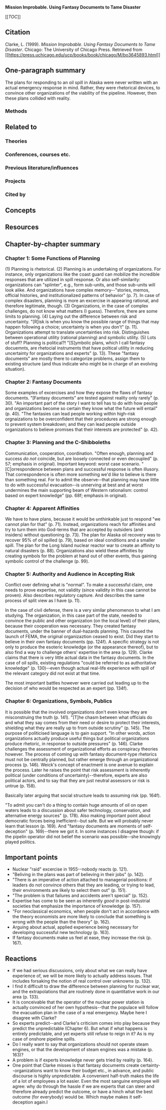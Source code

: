 **Mission Improbable. Using Fantasy Documents to Tame Disaster**

[[_TOC_]]

## Citation

Clarke, L. (1999). *Mission Improbable. Using Fantasy Documents to Tame Disaster*. Chicago: The University of Chicago Press. Retrieved from [[https://press.uchicago.edu/ucp/books/book/chicago/M/bo3645893.html]]

## One-paragraph summary

The plans for responding to an oil spill in Alaska were never written with an actual emergency response in mind. Rather, they were rhetorical devices, to convince other organizations of the viability of the pipeline. However, then these plans collided with reality.

### Methods

## Related to

### Theories

### Conferences, courses etc.

### Previous literature/influences

### Projects

### Cited by

## Concepts

## Resources

## Chapter-by-chapter summary

### Chapter 1: Some Functions of Planning

(1) Planning is rhetorical. (2) Planning is an undertaking of organizations. For instance, only organizations like the coast guard can mobilize the incredible responses that are utilized in spill response. Or also self-similarity: organizations can "splinter", e.g., form sub-units, and those sub-units will look alike. And organizations have complex memory--"stories, memos, official histories, and institutionalized patterns of behavior" (p. 7). In case of complex disasters, planning is more an excercise in appearing rational, and therefore legitimate, though. (3) Organizations, in the case of complex challenges, do not know what matters (I guess). Therefore, there are some limits to planning. (4) Laying out the difference between risk and uncertainty. "[R]isk is when you know the possible range of things that may happen following a choice; uncertainty is when you don't" (p. 11). Organizations attempt to translate uncertainties into risk. Distinguishes between operational utility (rational planning) and symbolic utility. (5) Lots of stuff? Planning is political?! "[S]ymbolic plans, which I call fantasy docuemnts, are rhetocial instruments that have poltical utility in reducing uncertainty for organizations and experts" (p. 13). These "fantasy documents" are mostly there to categorize problems, assign them to existing structure (and thus indicate who might be in charge of an evolving situation).

### Chapter 2: Fantasy Documents

Some examples of excercises and how they expose the flaws of fantasy documents. "[Fantasy documents" are tested against reality only rarely" (p. 30). "An important part of the story I want to tell has to do with how people and organizations become so certain they know what the future will entail" (p. 40). "The fantasies can lead people working within high-risk orgnaizations to be overconfident that their procedures are strong enough to prevent system breakdown; and they can lead people outside organizations to believe promises that their interests are protected" (p. 42).

### Chapter 3: Planning and the C-Shibboleths

Communication, cooperation, coordination. "Often enough, planning and success *do not* coincide, but are loosely connected or even decoupled" (p. 57; emphasis in original). Important keyword: worst case scenario. "[C]orrespondence between plans and successful response is often illusory. That correspondence is often more something we'd *like* to believe is there than something real. For to admit the observe--that planning may have little to do with successful evacuation--is unnerving at best and at worst undermines the main supporting beam of Western rationalism: control based on expert knowledge" (pp. 68f; emphasis in original).

### Chapter 4: Apparent Affinities

We have to have plans, because it would be unthinkable just to respond "we cannot plan for that" (p. 71). Instead, organizations reach for affinities and try to turn them into God-terms that are accepted by outsiders (and insiders) without questioning (p. 73). The plan for Alaska oil recovery was to recover 95% of oil spilled (p. 79), based on ideal conditions and a smaller spill. The plan for the Long Island nuclear reactor war to create an affinity to natural disasters (p. 88). Organizations also wield these affinities by creating symbols for the problem at hand out of other events, thus gaining symbolic control of the challenge (p. 99).

### Chapter 5: Authority and Audience in Accepting Risk

Conflict over defining what is "normal". To make a successful claim, one needs to prove expertise, not validity (since validity in this case cannot be proven). Also describes regulatory capture. And describes the same process of split view as I have (p. 11).

In the case of civil defense, there is a very similar phenomenon to what I am studying. The organization, in this case part of the state, needed to convince the public and other organization (on the local level) of their plans, because their cooperation was necessary. They created fantasy documents, under the banner of dual-hazards planning. This caused the launch of FEMA, the original organizaztion ceased to exist. Did they start to believe in their own fantasy documents (pp. 124f). A specific strategy is not only to produce the esoteric knowledge (or the appearance thereof), but to also find a way to challenge others' expertise in the area (p. 129). Clarke claims that there is very little actual data in the fantasy documents. In the case of oil spills, existing regulations "could be referred to as authoritative knowledge" (p. 130)--even though actual real-life experience with spill of the relevant category did not exist at that time.

The most important battles however were carried out leading up to the decision of who would be respected as an expert (pp. 134f).

### Chapter 6: Organizations, Symbols, Publics

It is possible that the involved organizations don't even know they are misconstruing the truth (p. 141). "[T]he chasm between what officials do and what they say comes from their need or desire to protect their interests, shielding what they are really up to from outside scrutiny" (p. 145). The purpose of politicised language is to gain support. "In other words, action organizations actually produce useful things but political organizations produce rhetoric, in response to outside pressures" (p. 146). Clarke challenges the assessment of organizational efforts as conspiracy theories however. The process of coming up with fantasy document-type rhetorics must not be centrally planned, but rather emerge through an organizational process (p. 146). Weick's concept of enactment is one avenue to explain the process. Later he raises the point that risk assessment is inherently political (under conditions of uncertainty)--therefore, experts are also political actors, and to say that they are just neutral assessors or risk is untrue (p. 158).

Basically later arguing that social structure leads to assuming risk (pp. 164f).

"To admit you can't do a thing to contain huge amounts of oil on open waters leads to a discussion about safer technology, conservation, and alternative energy sources" (p. 178). Also making important point about democratic forces being inefficient--but safe. But we will probably never learn that lesson (p. 169). And "fantasy documents are moments of self-deception" (p. 169)--there we got it. In some instances I disagree though: if the pipelin operator did not belief the scenario was possible--she knowingly played politics.

## Important points

* Nuclear "raid" excercise in 1955--nobody reacts (p. 121).
* "Beliving in the plans was part of believing in their jobs" (p. 142).
* "There is an imperative of action attached to managerial positions: if leaders do not convince others that they are leading, or trying to lead, their environments are likely to select them out" (p. 151).
* "The problem is that failures and accidents aren't special" (p. 152).
* Expertise has come to be seen as inherently *good* in post-industrial societies that emphasize the importance of knowledge (p. 157).
* "For neoclassical economics, when people don't act in accordance with the theory economists are more likely to conclude that something is wrong with the people than the theory" (p. 162).
* Arguing about actual, applied experience being necessary for developing successful new technology (p. 163).
* If fantasy documents make us feel at ease, they increase the risk (p. 167).

## Reactions

* If we had serious discussions, only about what we can really have experience of, we will be more likely to actually address issues. That includes forsaking the notion of real control over unknowns (p. 132).
* I find it difficult to draw the difference between planning for nuclear war, and the extrapolations that are routinely done in quantitative work in our area (p. 133).
* It is conceivable that the operator of the nuclear power station is actually convinced of her own hypothesis--that the populace will follow the evacuation plan in the case of a real emergency. Maybe here I disagree with Clarke?
* So experts predict--and Clarke's criticism comes into play because they predict the unpredictable (Chapter 6). But what if what happens is entirely predictable, and yet experts still refuse to reign in it? As is my case of onshore pipeline spills.
* Do I really want to say that organizations should not operate steam engines, or that the development of steam engines was a mistake (p. 163)?
* A problem is if experts knowledge never gets tried by reality (p. 164).
* One point that Clarke misses is that fantasy documents create certainty--organizations want to know their budget etc., in advance, and public discourse is highly unpredictable. A convenient half-truth makes the life of a lot of employees a lot easier. Even the most sanguine employee will agree: why do through the hassle if we are experts that can steer and therefore already predict the outcome, or have a hinch what the best outcome (for everybody) would be. Which maybe makes it self-deception again.l